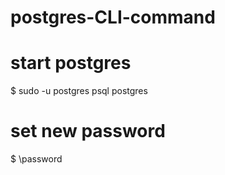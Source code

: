 # postgres-CLI-command

<h1> start postgres</h1>
$ sudo -u postgres psql postgres </br>

<h1>  set new password</h1>
$ \password
